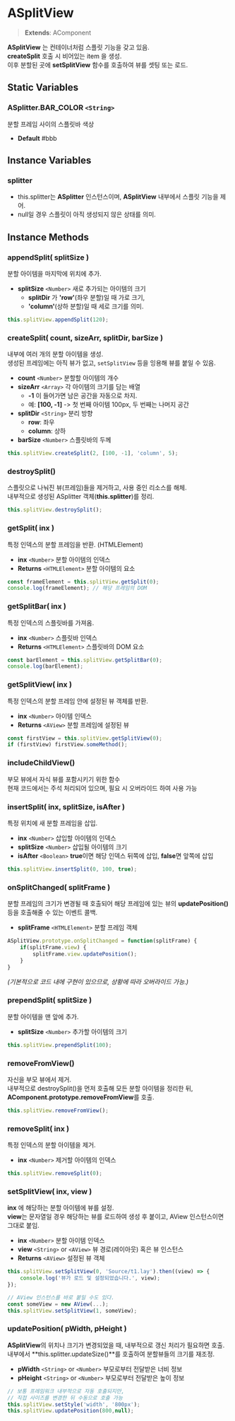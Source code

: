 # ASplitView

> **Extends**: AComponent

**ASplitView** 는 컨테이너처럼 스플릿 기능을 갖고 있음.<br/>
**createSplit** 호출 시 비어있는 item 을 생성.<br/>
이후 분할된 곳에 **setSplitView** 함수를 호출하여 뷰를 셋팅 또는 로드.


## Static Variables

### ASplitter.BAR_COLOR `<String>`

분할 프레임 사이의 스플릿바 색상

* **Default** #bbb

## Instance Variables

### splitter

* this.splitter는 **ASplitter** 인스턴스이며, **ASplitView** 내부에서 스플릿 기능을 제어.
* null일 경우 스플릿이 아직 생성되지 않은 상태를 의미.


## Instance Methods

### appendSplit( splitSize )

분할 아이템을 마지막에 위치에 추가.

- **splitSize** `<Number>` 새로 추가되는 아이템의 크기
	- **splitDir** 가 **'row'**(좌우 분할)일 때 가로 크기,
	- **'column'**(상하 분할)일 때 세로 크기를 의미.

```javascript
this.splitView.appendSplit(120);
```

### createSplit( count, sizeArr, splitDir, barSize )

내부에 여러 개의 분할 아이템을 생성.<br/>
생성된 프레임에는 아직 뷰가 없고, `setSplitView` 등을 잉용해 뷰를 붙일 수 있음.

- **count** `<Number>` 분할할 아이템의 개수
- **sizeArr** `<Array>` 각 아이템의 크기를 담는 배열
	-  **-1** 이 들어가면 남은 공간을 자동으로 차지.
	- 예: **[100, -1]** -> 첫 번째 아이템 100px, 두 번째는 나머지 공간
- **splitDir** `<String>` 분리 방향 
	- **row**: 좌우
	- **column**: 상하
- **barSize** `<Number>` 스플릿바의 두께

```js
this.splitView.createSplit(2, [100, -1], 'column', 5);
```


### destroySplit()

스플릿으로 나눠진 뷰(프레임)들을 제거하고, 사용 중인 리소스를 해체.<br/>
내부적으로 생성된 ASplitter 객체(**this.splitter**)를 정리.

```javascript
this.splitView.destroySplit();
```

### getSplit( inx )

특정 인덱스의 분할 프레임을 반환. (HTMLElement)

* **inx** `<Number>` 분할 아이템의 인덱스
* **Returns** `<HTMLElement>` 분할 아이템의 요소 

```javascript
const frameElement = this.splitView.getSplit(0);
console.log(frameElement); // 해당 프레임의 DOM
```

### getSplitBar( inx )

특정 인덱스의 스플릿바를 가져옴.

- **inx** `<Number>` 스플릿바 인덱스
- **Returns** `<HTMLElement>` 스플릿바의 DOM 요소

```javascript
const barElement = this.splitView.getSplitBar(0);
console.log(barElement);
```

### getSplitView( inx )

특정 인덱스의 분할 프레임 안에 설정된 뷰 객체를 반환.
 
- **inx** `<Number>` 아이템 인덱스
- **Returns** `<AView>` 분할 프레임에 설정된 뷰

```javascript
const firstView = this.splitView.getSplitView(0);
if (firstView) firstView.someMethod();
```


### includeChildView()

부모 뷰에서 자식 뷰를 포함시키기 위한 함수<br/>
현재 코드에서는 주석 처리되어 있으며, 필요 시 오버라이드 하여 사용 가능


### insertSplit( inx, splitSize, isAfter )

특정 위치에 새 분할 프레임을 삽입.

* **inx** `<Number>` 삽입할 아이템의 인덱스
* **splitSize** `<Number>` 삽입될 아이템의 크기
* **isAfter** `<Boolean>` **true**이면 해당 인덱스 뒤쪽에 삽입, **false**면 앞쪽에 삽입

```js
this.splitView.insertSplit(0, 100, true);
```

### onSplitChanged( splitFrame )

분할 프레임의 크기가 변경될 때 호출되어 해당 프레임에 있는 뷰의 **updatePosition()** 등을 호출해줄 수 있는 이벤트 콜백.

- **splitFrame** `<HTMLElement>` 분할 프레임 객체

```javascript
ASplitView.prototype.onSplitChanged = function(splitFrame) {
	if(splitFrame.view) {
		splitFrame.view.updatePosition();
	}
}
```
*(기본적으로 코드 내에 구현이 있으므로, 상황에 따라 오버라이드 가능.)*

### prependSplit( splitSize )

분할 아이템을 맨 앞에 추가.

- **splitSize** `<Number>` 추가할 아이템의 크기

```js
this.splitView.prependSplit(100);
```

### removeFromView()

자신을 부모 뷰에서 제거.<br/>
내부적으로 destroySplit()을 먼저 호출해 모든 분할 아이템을 정리한 뒤, **AComponent.prototype.removeFromView**를 호출.

```javascript
this.splitView.removeFromView();
```

### removeSplit( inx )

특정 인덱스의 분할 아이템을 제거.

- **inx** `<Number>` 제거할 아이템의 인덱스

```javascript
this.splitView.removeSplit(0);
```

### setSplitView( inx, view )

**inx** 에 해당하는 분할 아이템에 뷰를 설정.<br/>
**view**는 문자열일 경우 해당하는 뷰를 로드하여 생성 후 붙이고, AView 인스턴스이면 그대로 붙임.

- **inx** `<Number>`  분할 아이템 인덱스
- **view** `<String>` or `<AView>` 뷰 경로(레이아웃) 혹은 뷰 인스턴스
- **Returns** `<AView>` 설정된 뷰 객체

```js
this.splitView.setSplitView(0, 'Source/t1.lay').then((view) => {
	console.log('뷰가 로드 및 설정되었습니다.', view);
});

// AView 인스턴스를 바로 붙일 수도 있다.
const someView = new AView(...);
this.splitView.setSplitView(1, someView);
```

### updatePosition( pWidth, pHeight )

**ASplitView**의 위치나 크기가 변경되었을 때, 내부적으로 갱신 처리가 필요하면 호출. <br/>
내부에서 **this.splitter.updateSize()**를 호출하여 분할뷰들의 크기를 재조정.
 
- **pWidth** `<String>` or `<Number>` 부모로부터 전달받은 너비 정보
- **pHeight** `<String>` or `<Number>` 부모로부터 전달받은 높이 정보

```javascript
// 보통 프레임워크 내부적으로 자동 호출되지만,
// 직접 사이즈를 변경한 뒤 수동으로 호출 가능
this.splitView.setStyle('width', '800px');
this.splitView.updatePosition(800,null);
```